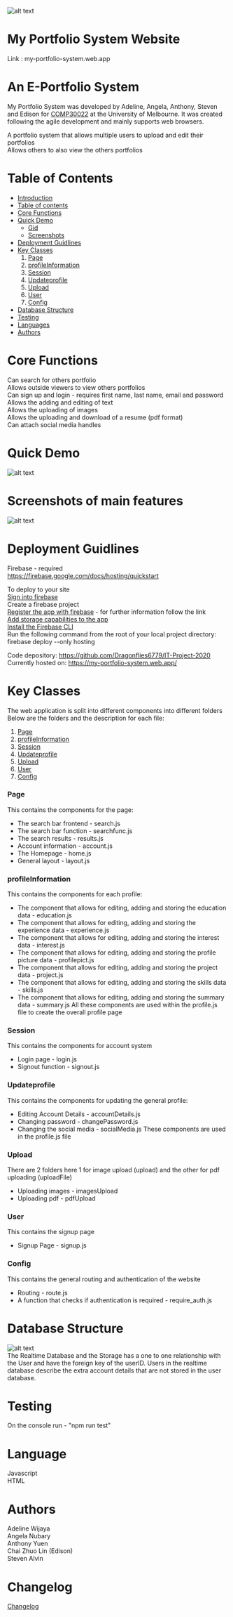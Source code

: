 ![alt text](https://github.com/Dragonflies6779/IT-Project-2020/blob/master/logo.png)

# My Portfolio System Website
Link : my-portfolio-system.web.app

# An E-Portfolio System
My Portfolio System was developed by Adeline, Angela, Anthony, Steven and Edison for [COMP30022](https://handbook.unimelb.edu.au/2019/subjects/comp30022) at the University of Melbourne. It was created following the agile development and mainly supports web browsers.

A portfolio system that allows multiple users to upload and edit their portfolios <br />
Allows others to also view the others portfolios

# Table of Contents

<!--ts-->
   * [Introduction](#My-Portfolio-System-Website)
   * [Table of contents](#table-of-contents)
   * [Core Functions](#Core-Functions)
   * [Quick Demo](#Quick-Demo)
      * [Gid](#Quick-Demo)
      * [Screenshots](#screenshots-of-main-features)
   * [Deployment Guidlines](#Deployment-Guidlines)
   * [Key Classes](#Key-classes)
      1. [Page](#page)
      2. [profileInformation](#profileInformation)
      3. [Session](#Session)
      4. [Updateprofile](#updateProfile)
      5. [Upload](#Upload)
      6. [User](#User)
      7. [Config](#Config)
   * [Database Structure](#database-structure)
   * [Testing](#tesing)
   * [Languages](#Language)
   * [Authors](#Authors)
<!--te-->

# Core Functions
Can search for others portfolio <br />
Allows outside viewers to view others portfolios <br />
Can sign up and login - requires first name, last name, email and password <br />
Allows the adding and editing of text <br />
Allows the uploading of images <br />
Allows the uploading and download of a resume (pdf format) <br />
Can attach social media handles

# Quick Demo

![alt text](/readme_images/demo_gif.gif)

# Screenshots of main features

![alt text](/readme_images/eportfolio-page.jpg)

# Deployment Guidlines
Firebase - required <br />
https://firebase.google.com/docs/hosting/quickstart <br />

To deploy to your site <br />
[Sign into firebase](https://console.firebase.google.com/) <br />
Create a firebase project <br />
[Register the app with firebase](https://firebase.google.com/docs/web/setup) - for further information follow the link <br />
[Add storage capabilities to the app](https://firebase.google.com/docs/storage/android/start) <br />
[Install the Firebase CLI](https://firebase.google.com/docs/cli#install_the_firebase_cli) <br />
Run the following command from the root of your local project directory: <br />
firebase deploy --only hosting <br />

Code depository: https://github.com/Dragonflies6779/IT-Project-2020 <br />
Currently hosted on: https://my-portfolio-system.web.app/ <br />

# Key Classes

The web application is split into different components into different folders
Below are the folders and the description for each file:

<!--ts-->
  1. [Page](#page)
  2. [profileInformation](#profileInformation)
  3. [Session](#Session)
  4. [Updateprofile](#updateProfile)
  5. [Upload](#Upload)
  6. [User](#User)
  7. [Config](#Config)
<!--te-->

### Page
This contains the components for the page:
* The search bar frontend - search.js
* The search bar function - searchfunc.js
* The search results - results.js
* Account information - account.js
* The Homepage - home.js
* General layout - layout.js

### profileInformation
This contains the components for each profile:
* The component that allows for editing, adding and storing the education data - education.js
* The component that allows for editing, adding and storing the experience data - experience.js
* The component that allows for editing, adding and storing the interest data - interest.js 
* The component that allows for editing, adding and storing the profile picture data - profilepict.js
* The component that allows for editing, adding and storing the project data - project.js
* The component that allows for editing, adding and storing the skills data - skills.js
* The component that allows for editing, adding and storing the summary data - summary.js
All these components are used within the profile.js file to create the overall profile page

### Session
This contains the components for account system
* Login page - login.js
* Signout function - signout.js

### Updateprofile
This contains the components for updating the general profile:
* Editing Account Details - accountDetails.js
* Changing password - changePassword.js
* Changing the social media - socialMedia.js
These components are used in the profile.js file

### Upload
There are 2 folders here 1 for image upload (upload) and the other for pdf uploading (uploadFile)
* Uploading images - imagesUpload
* Uploading pdf - pdfUpload

### User
This contains the signup page
* Signup Page - signup.js

### Config
This contains the general routing and authentication of the website
* Routing - route.js
* A function that checks if authentication is required - require_auth.js

# Database Structure
![alt text](/readme_images/database_structure.png) <br />
The Realtime Database and the Storage has a one to one relationship with the User and have the foreign key of the userID. Users in the realtime database describe the extra account details that are not stored in the user database.

# Testing
On the console run - "npm run test"

# Language
Javascript <br />
HTML

# Authors
Adeline Wijaya <br />
Angela Nubary <br />
Anthony Yuen <br />
Chai Zhuo Lin (Edison) <br />
Steven Alvin

# Changelog
[Changelog](/CHANGELOG.md) <br />
